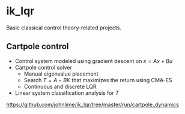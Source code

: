 # ik_lqr
Basic classical control theory-related projects.

## Cartpole control
* Control system modeled using gradient descent on $\dot x = Ax + Bu$
* Cartpole control solver
  * Manual eigenvalue placement
  * Search $T = A - BK$ that maximizes the return using CMA-ES
  * Continuous and discrete LQR
* Linear system classification analysis for $T$

https://github.com/johnlime/ik_lqr/tree/master/run/cartpole_dynamics
